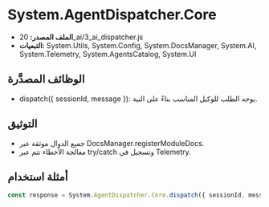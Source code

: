 # System.AgentDispatcher.Core

- **الملف المصدر:** 20_ai/3_ai_dispatcher.js
- **التبعيات:** System.Utils, System.Config, System.DocsManager, System.AI, System.Telemetry, System.AgentsCatalog, System.UI

## الوظائف المصدَّرة
- dispatch({ sessionId, message }): يوجه الطلب للوكيل المناسب بناءً على النية.

## التوثيق
- جميع الدوال موثقة عبر DocsManager.registerModuleDocs.
- معالجة الأخطاء تتم عبر try/catch وتسجيل في Telemetry.

## أمثلة استخدام
```js
const response = System.AgentDispatcher.Core.dispatch({ sessionId, message });
```
